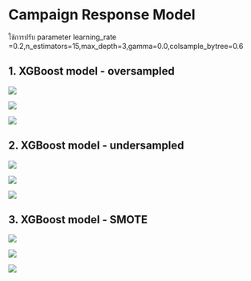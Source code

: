 # Campaign Response Model 
ใช้การปรับ parameter
learning_rate =0.2,n_estimators=15,max_depth=3,gamma=0.0,colsample_bytree=0.6

## 1. XGBoost model - oversampled
![](https://github.com/chetninphat/BADS7105-CRM-Analytics-and-Intelligence/blob/main/Homework%2008/XGBoost%20model%20-%20oversampled1.png)

![](https://github.com/chetninphat/BADS7105-CRM-Analytics-and-Intelligence/blob/main/Homework%2008/XGBoost%20model%20-%20oversampled2.png)

![](https://github.com/chetninphat/BADS7105-CRM-Analytics-and-Intelligence/blob/main/Homework%2008/XGBoost%20model%20-%20oversampled3.png)

## 2. XGBoost model - undersampled
![](https://github.com/chetninphat/BADS7105-CRM-Analytics-and-Intelligence/blob/main/Homework%2008/XGBoost%20model%20-%20undersampled1.png)

![](https://github.com/chetninphat/BADS7105-CRM-Analytics-and-Intelligence/blob/main/Homework%2008/XGBoost%20model%20-%20undersampled2.png)

![](https://github.com/chetninphat/BADS7105-CRM-Analytics-and-Intelligence/blob/main/Homework%2008/XGBoost%20model%20-%20undersampled3.png)

## 3. XGBoost model - SMOTE
![](https://github.com/chetninphat/BADS7105-CRM-Analytics-and-Intelligence/blob/main/Homework%2008/XGBoost%20model%20-%20SMOTE1.png)

![](https://github.com/chetninphat/BADS7105-CRM-Analytics-and-Intelligence/blob/main/Homework%2008/XGBoost%20model%20-%20SMOTE2.png)

![](https://github.com/chetninphat/BADS7105-CRM-Analytics-and-Intelligence/blob/main/Homework%2008/XGBoost%20model%20-%20SMOTE3.png)
